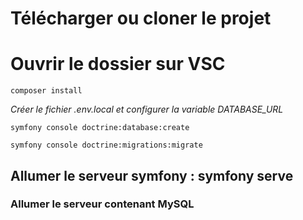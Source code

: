 

# Télécharger ou cloner le projet

# Ouvrir le dossier sur VSC
  
`composer install`

*Créer le fichier .env.local et configurer la variable DATABASE_URL*
  
`symfony console doctrine:database:create`

`symfony console doctrine:migrations:migrate`

## Allumer le serveur symfony : symfony serve
  
### Allumer le serveur contenant MySQL
